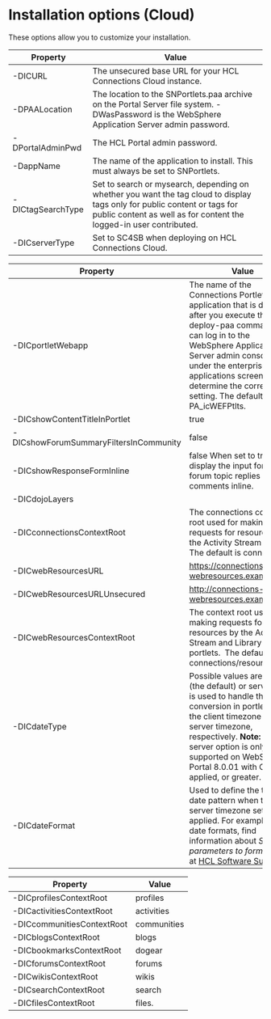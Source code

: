 # Installation options (Cloud)

These options allow you to customize your installation.

|Property|Value|
|--------|-----|
|-DICURL|The unsecured base URL for your HCL Connections Cloud instance.|
|-DPAALocation|The location to the SNPortlets.paa archive on the Portal Server file system. -DWasPassword is the WebSphere Application Server admin password.|
|-DPortalAdminPwd|The HCL Portal admin password.|
|-DappName|The name of the application to install. This must always be set to SNPortlets.|
|-DICtagSearchType|Set to search or mysearch, depending on whether you want the tag cloud to display tags only for public content or tags for public content as well as for content the logged-in user contributed.|
|-DICserverType|Set to SC4SB when deploying on HCL Connections Cloud.|

|Property|Value|
|--------|-----|
|-DICportletWebapp|The name of the Connections Portlets web application that is deployed after you execute the deploy-paa command. You can log in to the WebSphere Application Server admin console under the enterprise applications screen to determine the correct setting. The default value is PA\_icWEFPtlts.|
|-DICshowContentTitleInPortlet|true|
|-DICshowForumSummaryFiltersInCommunity|false|
|-DICshowResponseFormInline|false When set to true, display the input form for forum topic replies and blog comments inline.|
|-DICdojoLayers| |
|-DICconnectionsContextRoot|The connections context root used for making requests for resources by the Activity Stream portlet.  The default is connections.|
|-DICwebResourcesURL|https://connections-webresources.example.com|
|-DICwebResourcesURLUnsecured|http://connections-webresources.example.com|
|-DICwebResourcesContextRoot|The context root used for making requests for resources by the Activity Stream and Library portlets.  The default is connections/resources.|
|-DICdateType|Possible values are client \(the default\) or server. This is used to handle the date conversion in portlets for the client timezone or server timezone, respectively. **Note:** The server option is only supported on WebSphere Portal 8.0.01 with CF12 applied, or greater.|
|-DICdateFormat|Used to define the target date pattern when the server timezone setting is applied. For examples of date formats, find information about *Setting parameters to format dates* at [HCL Software Support](https://support.hcltechsw.com/csm).|

|Property|Value|
|--------|-----|
|-DICprofilesContextRoot|profiles|
|-DICactivitiesContextRoot|activities|
|-DICcommunitiesContextRoot|communities|
|-DICblogsContextRoot|blogs|
|-DICbookmarksContextRoot|dogear|
|-DICforumsContextRoot|forums|
|-DICwikisContextRoot|wikis|
|-DICsearchContextRoot|search|
|-DICfilesContextRoot|files.|


